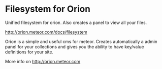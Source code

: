 Filesystem for Orion
====================

Unified filesystem for orion. Also creates a panel to view all your files.

http://orion.meteor.com/docs/filesystem

Orion is a simple and useful cms for meteor. 
Creates automatically a admin panel for 
your collections and gives you the ability 
to have key/value definitions for your site.

More info on http://orion.meteor.com
